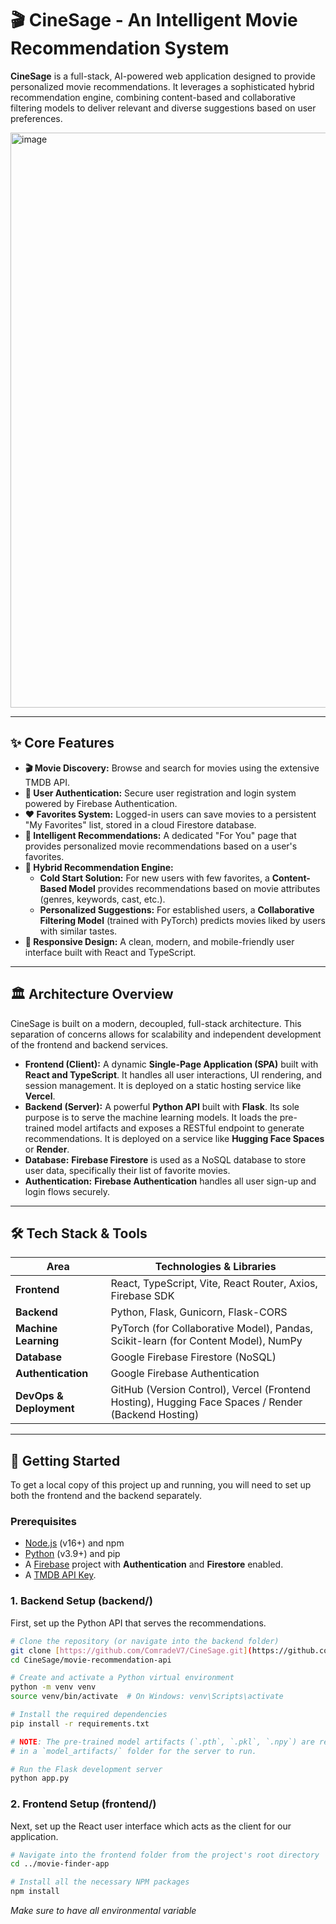 # 🎬 CineSage - An Intelligent Movie Recommendation System

**CineSage** is a full-stack, AI-powered web application designed to provide personalized movie recommendations. It leverages a sophisticated hybrid recommendation engine, combining content-based and collaborative filtering models to deliver relevant and diverse suggestions based on user preferences.

<img width="1860" height="920" alt="image" src="https://github.com/user-attachments/assets/fc2b7154-9fc7-49d4-a192-21f37b1cb951" />


---

## ✨ Core Features

* **🎬 Movie Discovery:** Browse and search for movies using the extensive TMDB API.
* **👤 User Authentication:** Secure user registration and login system powered by Firebase Authentication.
* **❤️ Favorites System:** Logged-in users can save movies to a persistent "My Favorites" list, stored in a cloud Firestore database.
* **🧠 Intelligent Recommendations:** A dedicated "For You" page that provides personalized movie recommendations based on a user's favorites.
* **🤖 Hybrid Recommendation Engine:**
  * **Cold Start Solution:** For new users with few favorites, a **Content-Based Model** provides recommendations based on movie attributes (genres, keywords, cast, etc.).
  * **Personalized Suggestions:** For established users, a **Collaborative Filtering Model** (trained with PyTorch) predicts movies liked by users with similar tastes.
* **📱 Responsive Design:** A clean, modern, and mobile-friendly user interface built with React and TypeScript.

---

## 🏛️ Architecture Overview

CineSage is built on a modern, decoupled, full-stack architecture. This separation of concerns allows for scalability and independent development of the frontend and backend services.

* **Frontend (Client):** A dynamic **Single-Page Application (SPA)** built with **React and TypeScript**. It handles all user interactions, UI rendering, and session management. It is deployed on a static hosting service like **Vercel**.
* **Backend (Server):** A powerful **Python API** built with **Flask**. Its sole purpose is to serve the machine learning models. It loads the pre-trained model artifacts and exposes a RESTful endpoint to generate recommendations. It is deployed on a service like **Hugging Face Spaces** or **Render**.
* **Database:** **Firebase Firestore** is used as a NoSQL database to store user data, specifically their list of favorite movies.
* **Authentication:** **Firebase Authentication** handles all user sign-up and login flows securely.

---

## 🛠️ Tech Stack & Tools

| Area                  | Technologies & Libraries                                                                  |
| --------------------- | ----------------------------------------------------------------------------------------- |
| **Frontend** | React, TypeScript, Vite, React Router, Axios, Firebase SDK                                |
| **Backend** | Python, Flask, Gunicorn, Flask-CORS                                                       |
| **Machine Learning** | PyTorch (for Collaborative Model), Pandas, Scikit-learn (for Content Model), NumPy        |
| **Database** | Google Firebase Firestore (NoSQL)                                                         |
| **Authentication** | Google Firebase Authentication                                                            |
| **DevOps & Deployment** | GitHub (Version Control), Vercel (Frontend Hosting), Hugging Face Spaces / Render (Backend Hosting) |

---

## 🚀 Getting Started

To get a local copy of this project up and running, you will need to set up both the frontend and the backend separately.

### Prerequisites

* [Node.js](https://nodejs.org/) (v16+) and npm
* [Python](https://www.python.org/) (v3.9+) and pip
* A [Firebase](https://firebase.google.com/) project with **Authentication** and **Firestore** enabled.
* A [TMDB API Key](https://www.themoviedb.org/documentation/api).

### 1. Backend Setup (backend/)

First, set up the Python API that serves the recommendations.

```bash
# Clone the repository (or navigate into the backend folder)
git clone [https://github.com/ComradeV7/CineSage.git](https://github.com/ComradeV7/CineSage.git)
cd CineSage/movie-recommendation-api

# Create and activate a Python virtual environment
python -m venv venv
source venv/bin/activate  # On Windows: venv\Scripts\activate

# Install the required dependencies
pip install -r requirements.txt

# NOTE: The pre-trained model artifacts (`.pth`, `.pkl`, `.npy`) are required
# in a `model_artifacts/` folder for the server to run.

# Run the Flask development server
python app.py
```

### 2. Frontend Setup (frontend/)
Next, set up the React user interface which acts as the client for our application.
```bash
# Navigate into the frontend folder from the project's root directory
cd ../movie-finder-app

# Install all the necessary NPM packages
npm install
```

*Make sure to have all environmental variable*
